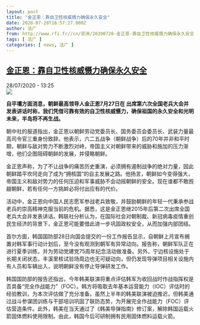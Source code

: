 ```yaml
---
layout: post
title: "金正恩：靠自卫性核威慑力确保永久安全"
date: 2020-07-28T16:57:27.000Z
author: 法广
from: http://www.rfi.fr//cn/亚洲/20200728-金正恩-靠自卫性核威慑力确保永久安全
tags: [ 法广 ]
categories: [ news, 法广 ]
---
```

<!--1595955447000-->
[金正恩：靠自卫性核威慑力确保永久安全](http://www.rfi.fr//cn/%E4%BA%9A%E6%B4%B2/20200728-%E9%87%91%E6%AD%A3%E6%81%A9-%E9%9D%A0%E8%87%AA%E5%8D%AB%E6%80%A7%E6%A0%B8%E5%A8%81%E6%85%91%E5%8A%9B%E7%A1%AE%E4%BF%9D%E6%B0%B8%E4%B9%85%E5%AE%89%E5%85%A8)
------

<div>
<div>28/07/2020 - 13:25</div><img src="https://s.rfi.fr/media/display/ace4ec50-d00b-11ea-9e44-005056a98db9/w:310/p:16x9/Capture-81.JPG"><p><strong>自平壤方面消息，朝鲜最高领导人金正恩7月27日在 出席第六次全国老兵大会并发表讲话时称，我们凭借可靠有效的自卫性核威慑力，确保祖国的永久安全和光明未来，半岛将不再生战。</strong></p><div class="t-content__body u-clearfix"><div class="m-interstitial"></div><p>朝中社的报道指出，金正恩以朝鲜劳动党委员长、国务委员会委员长、武装力量最高司令官三重身份致辞。他表示，六二五战争（朝鲜战争）后的70年并非和平时期，朝鲜与敌对势力不断激烈对峙，帝国主义对朝鲜带来的威胁和施加的压力渐增，他们企图阻碍朝鲜的发展，并侵略朝鲜。</p><p>金正恩声称，为了不让战争的痛苦历史重演，必须拥有遏制战争的绝对力量，因此朝鲜踏平坎坷走向了成为“拥核国”的自主发展之路。他扬言，朝鲜如今变得强大，帝国主义和敌对势力的任何压迫和军事威胁不会动摇朝鲜的安全。现在谁都不敢觊觎朝鲜，若有任何一方挑衅必将付出应有的代价。</p><p>活动中，金正恩向中国人民志愿军参战老兵致敬，并鼓励朝鲜的年轻一代秉承参战老兵的崇高精神克服当前的危机。据悉，这是金正恩继2015年后第二次出席全国老兵大会并发表讲话。韩联社分析认为，在国际社会对朝制裁、新冠病毒疫情重创民生经济的背景下，金正恩可能要借此进一步巩固政权安全，从而加强内部团结。</p><p>首尔方面，韩国国防部28日向国会提交的一份工作报告显示，自朝鲜上月宣布搁置对韩军事行动计划后，至今没有观测到朝军有异常动向。报告称，朝鲜军队正在进行夏季训练，并为劳动党建党75周年纪念活动做准备。另外，宁边核设施处于长期关闭状态，丰溪里核试验场周边也无可疑动向，但仍发现导弹项目相关设施内有人员和车辆出入，说明朝鲜没有停止导弹研发工作。</p><p>韩国国防部的报告还指出，今年韩美联演将重点评估韩军为收回战时作战指挥权是否具备“完全作战能力”（FOC）。韩方将吸取去年基本运营能力（IOC）评估时的经验教训，为本次评估做了充分准备。虽然上半年的韩美联演被迫推迟，但韩美通过战斗参谋团训练与干部培训巩固了联防态势，为开展完全作战能力（FOC）评估营造条件。此外，韩美在当天通过了《韩美导弹指南》修订案，解除韩国运载火箭固体燃料使用限制。由此，韩国今后可研制拥有民用固体燃料运载火箭。</p><div class="o-self-promo o-self-promo--nl o-self-promo--hidden" data-selfpromo-newsletter></div><div class="o-self-promo o-self-promo--app o-self-promo--hidden" data-selfpromo-app></div></div>
</div>
